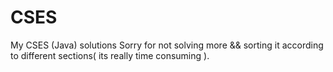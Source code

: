 # CSES
My CSES (Java) solutions 
Sorry for not solving more && sorting it according to different sections( its really time consuming ).
